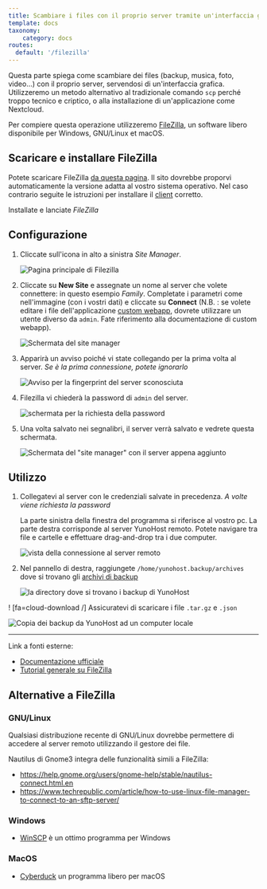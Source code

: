 ```yaml
---
title: Scambiare i files con il proprio server tramite un'interfaccia grafica.
template: docs
taxonomy:
    category: docs
routes:
  default: '/filezilla'
---
```


Questa parte spiega come scambiare dei files (backup, musica, foto, video...) con il proprio server, servendosi di un'interfaccia grafica. Utilizzeremo un metodo alternativo al tradizionale comando `scp` perché troppo tecnico e criptico, o alla installazione di un'applicazione come Nextcloud.

Per compiere questa operazione utilizzeremo [FileZilla](https://filezilla-project.org/), un software libero disponibile per Windows, GNU/Linux et macOS.

## Scaricare e installare FileZilla

Potete scaricare FileZilla [da questa pagina](https://filezilla-project.org/download.php?type=client). Il sito dovrebbe proporvi automaticamente la versione adatta al vostro sistema operativo. Nel caso contrario seguite le istruzioni per installare il [client](https://wiki.filezilla-project.org/Client_Installation) corretto.

Installate e lanciate *FileZilla*

## Configurazione

1. Cliccate sull'icona in alto a sinistra *Site Manager*.

   ![Pagina principale di Filezilla](image://filezilla_1.png)

2. Cliccate su **New Site** e assegnate un nome al server che volete connettere: in questo esempio *Family*. Completate i parametri come nell'immagine (con i vostri dati) e cliccate su **Connect** (N.B. : se volete editare i file dell'applicazione [custom webapp](https://github.com/YunoHost-Apps/my_webapp_ynh), dovrete utilizzare un utente diverso da `admin`. Fate riferimento alla documentazione di custom webapp).

   ![Schermata del site manager](image://filezilla_2.png)

3. Apparirà un avviso poiché vi state collegando per la prima volta al server. *Se è la prima connessione, potete ignorarlo*

   ![Avviso per la fingerprint del server sconosciuta](image://filezilla_3.png)

4. Filezilla vi chiederà la password di `admin` del server.

   ![schermata per la richiesta della password](image://filezilla_4.png)

5. Una volta salvato nei segnalibri, il server verrà salvato e vedrete questa schermata.

   ![Schermata del "site manager" con il server appena aggiunto](image://filezilla_5.png)

## Utilizzo

1. Collegatevi al server con le credenziali salvate in precedenza. *A volte viene richiesta la password*

   La parte sinistra della finestra del programma si riferisce al vostro pc. La parte destra corrisponde al server YunoHost remoto. Potete navigare tra file e cartelle e effettuare drag-and-drop tra i due computer.

   ![vista della connessione al server remoto](image://filezilla_6.png)

2. Nel pannello di destra, raggiungete `/home/yunohost.backup/archives` dove si trovano gli [archivi di backup](https://yunohost.org/it/backup)

   ![la directory dove si trovano i backup di YunoHost](image://filezilla_7.png)

! [fa=cloud-download /] Assicuratevi di scaricare i file `.tar.gz` e `.json`

![Copia dei backup da YunoHost ad un computer locale](image://filezilla_8.png)

----

Link a fonti esterne:

- [Documentazione ufficiale](https://wiki.filezilla-project.org/FileZilla_Client_Tutorial_(en))
- [Tutorial generale su FileZilla](https://www.rc.fas.harvard.edu/resources/documentation/sftp-file-transfer/)

## Alternative a FileZilla

### GNU/Linux

Qualsiasi distribuzione recente di GNU/Linux dovrebbe permettere di accedere al server remoto utilizzando il gestore dei file.

Nautilus di Gnome3 integra delle funzionalità simili a FileZilla:

* <https://help.gnome.org/users/gnome-help/stable/nautilus-connect.html.en>
* <https://www.techrepublic.com/article/how-to-use-linux-file-manager-to-connect-to-an-sftp-server/>

### Windows

- [WinSCP](https://winscp.net/) è un ottimo programma per Windows

### MacOS

- [Cyberduck](https://cyberduck.io/) un programma libero per macOS
